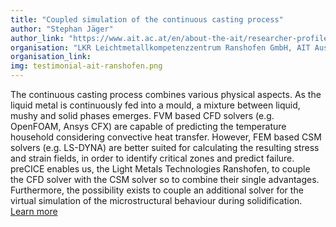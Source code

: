 ```yaml
---
title: "Coupled simulation of the continuous casting process"
author: "Stephan Jäger"
author_link: "https://www.ait.ac.at/en/about-the-ait/researcher-profiles/?tx_aitprofile_pi1%5Bname%5D=Jaeger%20Stephan"
organisation: "LKR Leichtmetallkompetenzzentrum Ranshofen GmbH, AIT Austrian Institute of Technology"
organisation_link:
img: testimonial-ait-ranshofen.png
---
```

The continuous casting process combines various physical aspects. As the liquid metal is continuously fed into a mould, a mixture between liquid, mushy and solid phases emerges. FVM based CFD solvers (e.g. OpenFOAM, Ansys CFX) are capable of predicting the temperature household considering convective heat transfer. However, FEM based CSM solvers (e.g. LS-DYNA) are better suited for calculating the resulting stress and strain fields, in order to identify critical zones and predict failure. preCICE enables us, the Light Metals Technologies Ranshofen, to couple the CFD solver with the CSM solver so to combine their single advantages. Furthermore, the possibility exists to couple an additional solver for the virtual simulation of the microstructural behaviour during solidification. [Learn more](https://congress.cimne.com/coupled2019/frontal/doc/EbookCoupled2019.pdf)
